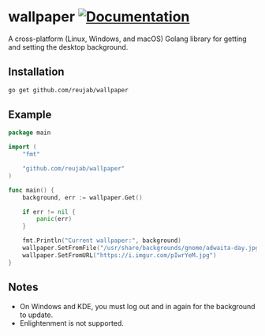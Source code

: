 # wallpaper [![Documentation](https://godoc.org/github.com/reujab/wallpaper?status.svg)](https://godoc.org/github.com/reujab/wallpaper)

A cross-platform (Linux, Windows, and macOS) Golang library for getting and setting the desktop background.

## Installation

```sh
go get github.com/reujab/wallpaper
```

## Example

```go
package main

import (
	"fmt"

	"github.com/reujab/wallpaper"
)

func main() {
	background, err := wallpaper.Get()

	if err != nil {
		panic(err)
	}

	fmt.Println("Current wallpaper:", background)
	wallpaper.SetFromFile("/usr/share/backgrounds/gnome/adwaita-day.jpg")
	wallpaper.SetFromURL("https://i.imgur.com/pIwrYeM.jpg")
}
```

## Notes

* On Windows and KDE, you must log out and in again for the background to update.
* Enlightenment is not supported.
